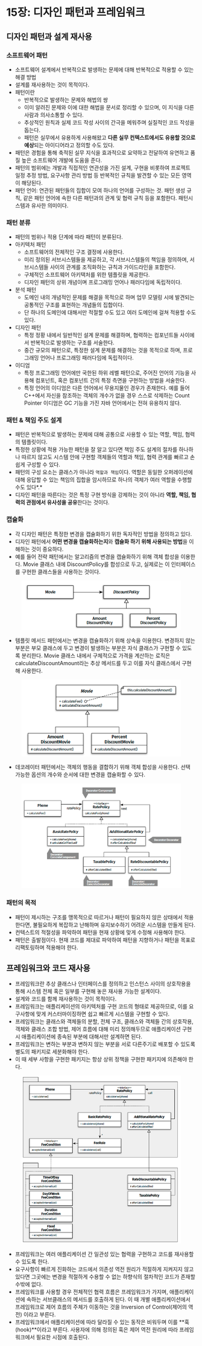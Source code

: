 # 15장: 디자인 패턴과 프레임워크

## 디자인 패턴과 설계 재사용

### 소프트웨어 패턴

* 소프트웨어 설계에서 반복적으로 발생하는 문제에 대해 반복적으로 적용할 수 있는 해결 방법
* 설계를 재사용하는 것이 목적이다.
* 패턴이란
  * 반복적으로 발생하는 문제와 해법의 쌍
  * 이미 알려진 문제와 이에 대한 해법을 문서로 정리할 수 있으며, 이 지식을 다른 사람과 의사소통할 수 있다.
  * 추상적인 원칙과 실제 코드 작성 사이의 간극을 메워주며 실질적인 코드 작성을 돕는다.
  * 패턴은 실무에서 유용하게 사용해왔고 **다른 실무 컨텍스트에서도 유용할 것으로 예상**되는 아이디어라고 정의할 수도 있다.
* 패턴은 경험을 통해 축적된 실무 지식을 효과적으로 요약하고 전달하여 유연하고 품질 높은 소프트웨어 개발에 도움을 준다.
* 패턴의 범위에는 개발과 직접적인 연관성을 가진 설계, 구현을 비롯하여 프로젝트 일정 추정 방법, 요구사항 관리 방법 등 반복적인 규칙을 발견할 수 있는 모든 영역이 해당된다.
* 패턴 언어: 연관된 패턴들의 집합이 모여 하나의 언어를 구성하는 것. 패턴 생성 규칙, 같은 패턴 언어에 속한 다른 패턴과의 관계 및 협력 규칙 등을 포함한다. 패턴시스템과 유사한 의미이다.

### 패턴 분류

* 패턴의 범위나 적용 단계에 따라 패턴이 분류된다.
* 아키텍처 패턴
  * 소프트웨어의 전체적인 구조 결정에 사용한다.
  * 미리 정의된 서브시스템들을 제공하고, 각 서브시스템들의 책임을 정의하며, 서브시스템들 사이의 관계를 조직화하는 규칙과 가이드라인을 포함한다.
  * 구체적인 소프트웨어 아키택처를 위한 템플릿을 제공한다.
  * 디자인 패턴의 상위 개념이며 프로그래밍 언어나 패러다임에 독립적이다.
* 분석 패턴
  * 도메인 내의 개념적인 문제를 해결을 목적으로 하며 업무 모델링 시에 발견되는 공통적인 구조를 표현하는 개념들의 집합이다.
  * 단 하나의 도메인에 대해서만 적절할 수도 있고 여러 도메인에 걸쳐 적용할 수도 있다.
* 디자인 패턴
  * 특정 정황 내에서 일반적인 설계 문제를 해결하며, 협력하는 컴포넌트들 사이에서 반복적으로 발생하는 구조를 서술한다.
  * 중간 규모의 패턴으로, 특정한 설계 문제를 해결하는 것을 목적으로 하며, 프로그래밍 언어나 프로그래밍 패러다임에 독립적이다.
* 이디엄
  * 특정 프로그래밍 언어에만 국한된 하위 레벨 패턴으로, 주어진 언어의 기능을 사용해 컴포넌트, 혹은 컴포넌트 간의 특정 측면을 구현하는 방법을 서술한다.
  * 특정 언어의 이디엄은 다른 언어에서 무용지물인 경우가 존재한다. 예를 들어 C++에서 자신을 참조하는 객체의 개수가 없을 경우 스스로 삭제하는 Count Pointer 이디엄은 GC 기능을 가진 자바 언어에서는 전혀 유용하지 않다.

### 패턴 & 책임 주도 설계

* 패턴은 반복적으로 발생하는 문제에 대해 공통으로 사용할 수 있는 역할, 책임, 협력의 템플릿이다.
* 특정한 상황에 적용 가능한 패턴을 잘 알고 있다면 책임 주도 설계의 절차를 하나하나 따르지 않고도 시스템 안에 구현할 객체들의 역할과 책임, 협력 관계를 빠르고 손쉽게 구성할 수 있다.
* 패턴의 구성 요소는 클래스가 아니라 `역할과 책임`이다. 역할은 동일한 오퍼레이션에 대해 응답할 수 있는 책임의 집합을 암시하므로 하나의 객체가 여러 역할을 수행할 수도 있다\*.\*
* 디자인 패턴을 따른다는 것은 특정 구현 방식을 강제하는 것이 아니라 **역할, 책임, 협력의 관점에서 유사성을 공유**한다는 것이다.

### 캡슐화

* 각 디자인 패턴은 특정한 변경을 캡슐화하기 위한 독자적인 방법을 정의하고 있다.
* 디자인 패턴에서 **어떤 변경을 캡슐화하는지**와 **캡슐화 하기 위해 사용되는 방법**을 이해하는 것이 중요하다.
* 예를 들어 전략 패턴에서는 알고리즘의 변경을 캡슐화하기 위해 객체 합성을 이용한다. Movie 클래스 내에 DiscountPolicy를 합성으로 두고, 실제로는 이 인터페이스를 구현한 클래스들을 사용하는 것이다.

<figure><img src="../../.gitbook/assets/image (72).png" alt=""><figcaption></figcaption></figure>

* 템플릿 메서드 패턴에서는 변경을 캡슐화하기 위해 상속을 이용한다. 변경하지 않는 부분은 부모 클래스에 두고 변경이 발생하는 부분은 자식 클래스가 구현할 수 있도록 분리한다. Movie 클래스 내에서 구체적으로 가격을 계산하는 로직은 calculateDiscountAmount라는 추상 메서드를 두고 이를 자식 클래스에서 구현해 사용한다.

<figure><img src="../../.gitbook/assets/image (73).png" alt=""><figcaption></figcaption></figure>

* 데코레이터 패턴에서는 객체의 행동을 결합하기 위해 객체 합성을 사용한다. 선택 가능한 옵션의 개수와 순서에 대한 변경을 캡슐화할 수 있다.

<figure><img src="../../.gitbook/assets/image (74).png" alt=""><figcaption></figcaption></figure>

### 패턴의 목적

* 패턴이 제시하는 구조를 맹목적으로 따르거나 패턴이 필요하지 않은 상태에서 적용한다면, 불필요하게 복잡하고 난해하며 유지보수하기 어려운 시스템을 만들게 된다.
* 컨텍스트의 적절성을 파악하여 패턴을 현재 상황에 맞게 수정해 사용해야 한다.
* 패턴은 출발점이다. 현재 코드를 제대로 파악하여 패턴을 지향하거나 패턴을 목표로 리팩토링하며 적용해야 한다.

## 프레임워크와 코드 재사용

* 프레임워크란 추상 클래스나 인터페이스를 정의하고 인스턴스 사이의 상호작용을 통해 시스템 전체 혹은 일부를 구현해 놓은 재사용 가능한 설계이다.
* 설계와 코드를 함께 재사용하는 것이 목적이다.
* 프레임워크는 애플리케이션의 아키텍처를 구현 코드의 형태로 제공하므로, 이를 요구사항에 맞게 커스터마이징하면 쉽고 빠르게 시스템을 구현할 수 있다.
* 프레임워크는 클래스와 객체들의 분할, 전체 구조, 클래스와 객체들 간의 상호작용, 객체와 클래스 조합 방법, 제어 흐름에 대해 미리 정의해두므로 애플리케이션 구현 시 애플리케이션에 종속된 부분에 대해서만 설계하면 된다.
* 프레임워크는 변하는 부분과 변하지 않는 부분을 서로 다른주기로 배포할 수 있도록 별도의 패키지로 세분화해야 한다.
* 이 때 세부 사항을 구현한 패키지는 항상 상위 정책을 구현한 패키지에 의존해야 한다.

<figure><img src="../../.gitbook/assets/image (76).png" alt=""><figcaption></figcaption></figure>

* 프레임워크는 여러 애플리케이션 간 일관성 있는 협력을 구현하고 코드를 재사용할 수 있도록 한다.
* 요구사항이 빠르게 진화하는 코드에서 의존성 역전 원리가 적절하게 지켜지지 않고 있다면 그곳에는 변경을 적절하게 수용할 수 없는 하향식의 절차적인 코드가 존재할 수밖에 없다.
* 프레임워크를 사용할 경우 전체적인 협력 흐름은 프레임워크가 가지며, 애플리케이션에 속하는 서브클래스의 메서드를 호출하게 된다. 이 때 개별 애플리케이션에서 프레임워크로 제어 흐름의 주체가 이동하는 것을 Inversion of Control(제어의 역전) 이라고 부른다.
* 프레임워크에서 애플리케이션에 따라 달라질 수 있는 동작은 비워두며 이를 \*\*훅(hook)\*\*이라고 부른다. 사용자에 의해 정의된 훅은 제어 역전 원리에 따라 프레임워크에서 필요한 시점에 호출된다.

